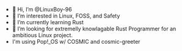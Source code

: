 - 👋 Hi, I’m @LinuxBoy-96
- 👀 I’m interested in Linux, FOSS, and Safety
- 🌱 I’m currently learning Rust
- 💞️ I’m looking for extremelly knowlagable Rust Programmer for an ambitious Linux project.
- I'm using Pop!_OS w/ COSMIC and cosmic-greeter

<!---
LinuxBoy-96/LinuxBoy-96 is a ✨ special ✨ repository because its `README.md` (this file) appears on your GitHub profile.
You can click the Preview link to take a look at your changes.
--->

